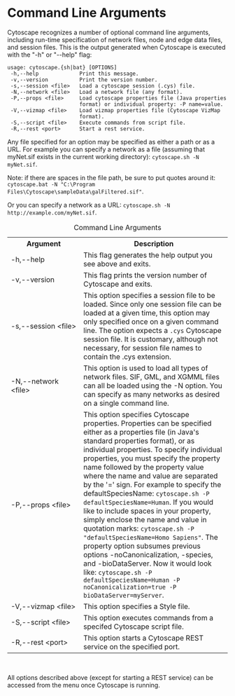 Command Line Arguments
======================

Cytoscape recognizes a number of optional command line arguments,
including run-time specification of network files, node and edge data
files, and session files. This is the output generated when Cytoscape is
executed with the "-h" or "--help" flag:

    usage: cytoscape.{sh|bat} [OPTIONS]
     -h,--help             Print this message.
     -v,--version          Print the version number.
     -s,--session <file>   Load a cytoscape session (.cys) file.
     -N,--network <file>   Load a network file (any format).
     -P,--props <file>     Load cytoscape properties file (Java properties
                           format) or individual property: -P name=value.
     -V,--vizmap <file>    Load vizmap properties file (Cytoscape VizMap
                           format).
     -S,--script <file>    Execute commands from script file.
     -R,--rest <port>      Start a rest service.

Any file specified for an option may be specified as either a path or as
a URL. For example you can specify a network as a file (assuming that
myNet.sif exists in the current working directory):
`cytoscape.sh -N myNet.sif`.

Note: if there are spaces in the file path, be sure to put quotes around
it:
`cytoscape.bat -N "C:\Program Files\Cytoscape\sampleData\galFiltered.sif"`.

Or you can specify a network as a URL:
`cytoscape.sh -N http://example.com/myNet.sif`.

<table cellspacing="0" table-layout="fixed">
<caption>Command Line Arguments</caption>
<tr> <th><div style="width: 150px">Argument</div></th>                                  <th>Description</th>                                                                      </tr>
<tr> <td class="spec"><div style="width: 150px">-h,--help</div></t>                     <td>This flag generates the help output you see above and exits.</td>                     </tr>
<tr> <td class="specalt"><div style="width: 150px">-v,--version</div></td>              <td class="alt">This flag prints the version number of Cytoscape and exits.</td>          </tr>
<tr> <td class="spec"><div style="width: 150px">-s,--session &lt;file&gt;</div></td>    <td>This option specifies a session file to be loaded. Since only one session file can be loaded at a given time, this option may only specified once on a given command line. The option expects a <code>.cys</code> Cytoscape session file. It is customary, although not necessary, for session file names to contain the .cys extension.</td> </tr>
<tr> <td class="specalt"><div style="width: 150px">-N,--network &lt;file&gt;</div></td> <td class="alt">This option is used to load all types of network files. SIF, GML, and XGMML files can all be loaded using the -N option. You can specify as many networks as desired on a single command line.</td> </tr>
<tr> <td class="spec"><div style="width: 150px">-P,--props &lt;file&gt;</div></td>      <td>This option specifies Cytoscape properties. Properties can be specified either as a properties file (in Java's standard properties format), or as individual properties. To specify individual properties, you must specify the property name followed by the property value where the name and value are separated by the '=' sign. For example to specify the defaultSpeciesName: <code>cytoscape.sh -P defaultSpeciesName=Human</code>. If you would like to include spaces in your property, simply enclose the name and value in quotation marks: <code>cytoscape.sh -P "defaultSpeciesName=Homo Sapiens"</code>. The property option subsumes previous options -noCanonicalization, -species, and -bioDataServer. Now it would look like: <code>cytoscape.sh -P defaultSpeciesName=Human -P noCanonicalization=true -P bioDataServer=myServer</code>.</td> </tr>
<tr> <td class="specalt"><div style="width: 150px">-V,--vizmap &lt;file&gt;</div></td>  <td class="alt">This option specifies a Style file.</td>                                  </tr>
<tr> <td class="spec"><div style="width: 150px">-S,--script &lt;file&gt;</div></td>     <td>This option executes commands from a specifed Cytoscape script file.</td>             </tr>
<tr> <td class="specalt"><div style="width: 150px">-R,--rest &lt;port&gt;</div></td>    <td class="alt">This option starts a Cytoscape REST service on the specified port.</td>   </tr>
</table>
<br>
  
  
All options described above (except for starting a REST service) can be
accessed from the menu once Cytoscape is running.
